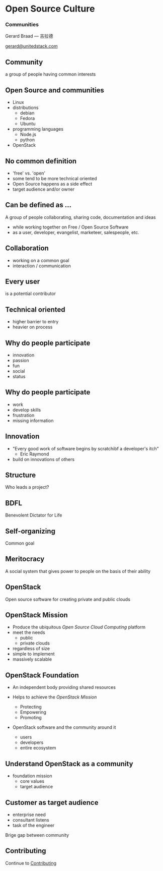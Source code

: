 # Open Source Culture

### Communities
Gerard Braad — 吉拉德

gerard@unitedstack.com


## Community
a group of people having common interests


## Open Source and communities

  * Linux
  * distributions
    * debian
    * Fedora
    * Ubuntu
  * programming languages
    * Node.js
    * python
  * OpenStack


## No common definition

  * 'free' vs. 'open'
  * some tend to be more technical oriented
  * Open Source happens as a side effect
  * target audience and/or owner


## Can be defined as ...
A group of people collaborating, sharing code, documentation and ideas

  * while working together on Free / Open Source Software
  * as a user, developer, evangelist, marketeer, salespeople, etc.


## Collaboration

  * working on a common goal
  * interaction / communication


## Every user
is a potential contributor


## Technical oriented

  * higher barrier to entry
  * heavier on process


## Why do people participate

  * innovation
  * passion
  * fun
  * social
  * status


## Why do people participate

  * work
  * develop skills
  * frustration
  * missing information


## Innovation

  * "Every good work of software begins by scratchibf a developer's itch"
    - Eric Raymond
  * build on innovations of others


## Structure
Who leads a project?


## BDFL
Benevolent Dictator for Life


## Self-organizing
Common goal


## Meritocracy
A social system that gives power to people on the basis of their ability


## OpenStack
Open source software for creating private and public clouds


## OpenStack Mission

  * Produce the ubiquitous
    _Open Source Cloud Computing_ platform
  * meet the needs
    * public
    * private clouds
  * regardless of size
  * simple to implement
  * massively scalable


## OpenStack Foundation

  * An independent body providing shared resources
  * Helps to achieve the _OpenStack Mission_
    * Protecting
    * Empowering
    * Promoting

  * OpenStack software and the community around it
    * users
    * developers
    * entire ecosystem


## Understand OpenStack as a community

  * foundation mission
    * core values
    * target audience


## Customer as target audience

  * enterprise need
  * consultant listens
  * task of the engineer

Brige gap between community


## Contributing
Continue to [Contributing](./04-contributing.html)
